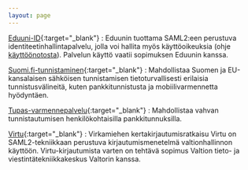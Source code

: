 ```yaml
---
layout: page
---
```


[Eduuni-ID](http://info.eduuni.fi/){:target="_blank"}
: Eduunin tuottama SAML2:een perustuva identiteetinhallintapalvelu, jolla voi hallita myös käyttöoikeuksia (ohje [käyttöönotosta](eduuniautentikointi.html)). Palvelun käyttö vaatii sopimuksen Eduunin kanssa.

[Suomi.fi-tunnistaminen](http://esuomi.fi/palveluntarjoajille/tunnistaminen/){:target="_blank"}
: Mahdollistaa Suomen ja EU-kansalaisen sähköisen tunnistamisen tietoturvallisesti erilaisia tunnistusvälineitä, kuten pankkitunnistusta ja mobiilivarmennetta hyödyntäen.

[Tupas-varmennepalvelu](https://www.fkl.fi/teemasivut/sahkoinen_asiointi/tupas/Sivut/default.aspx){:target="_blank"}
: Mahdollistaa vahvan tunnistautumisen henkilökohtaisilla pankkitunnuksilla.

[Virtu](http://www.valtori.fi/fi-FI/Palvelut/Tietojarjestelmapalvelut/Kertakirjautumisratkaisu_Virtu/Kertakirjautumisratkaisu_Virtu){:target="_blank"}
: Virkamiehen
kertakirjautumisratkaisu Virtu on SAML2-tekniikkaan perustuva
kirjautumismenetelmä valtionhallinnon käyttöön. Virtu-kirjautumista varten on
tehtävä sopimus Valtion tieto- ja viestintätekniikkakeskus Valtorin kanssa.
